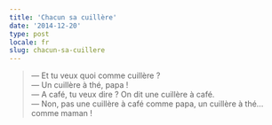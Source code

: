 ```yaml
---
title: 'Chacun sa cuillère'
date: '2014-12-20'
type: post
locale: fr
slug: chacun-sa-cuillere
---
```


> — Et tu veux quoi comme cuillère ?  
> — Un cuillère à thé, papa !  
> — A café, tu veux dire ? On dit une cuillère à café.  
> — Non, pas une cuillère à café comme papa, un cuillère à thé... comme maman !
